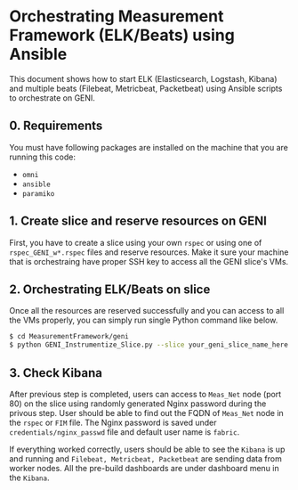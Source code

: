 # Orchestrating Measurement Framework (ELK/Beats) using Ansible

This document shows how to start ELK (Elasticsearch, Logstash, Kibana) and multiple beats (Filebeat, Metricbeat, Packetbeat) using Ansible scripts to orchestrate on GENI.

## 0. Requirements

You must have following packages are installed on the machine that you are running this code:

- `omni`
- `ansible`
- `paramiko`

## 1. Create slice and reserve resources on GENI

First, you have to create a slice using your own `rspec` or using one of `rspec_GENI_w*.rspec` files and reserve resources. Make it sure your machine that is orchestraing have proper SSH key to access all the GENI slice's VMs.

## 2. Orchestrating ELK/Beats on slice

Once all the resources are reserved successfully and you can access to all the VMs properly, you can simply run single Python command like below.

```bash
$ cd MeasurementFramework/geni
$ python GENI_Instrumentize_Slice.py --slice your_geni_slice_name_here
```

## 3. Check Kibana

After previous step is completed, users can access to `Meas_Net` node (port 80) on the slice using randomly generated Nginx password during the privous step. User should be able to find out the FQDN of `Meas_Net` node in the `rspec` or `FIM` file. The Nginx password is saved under `credentials/nginx_passwd` file and default user name is `fabric`.

If everything worked correctly, users should be able to see the `Kibana` is up and running and `Filebeat, Metricbeat, Packetbeat` are sending data from worker nodes. All the pre-build dashboards are under dashboard menu in the `Kibana`.
